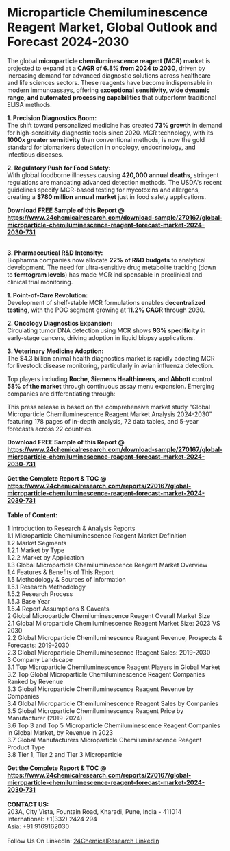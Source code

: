 <h1>Microparticle Chemiluminescence Reagent Market, Global Outlook and Forecast 2024-2030</h1><p>The global <strong>microparticle chemiluminescence reagent (MCR) market</strong> is projected to expand at a <strong>CAGR of 6.8% from 2024 to 2030</strong>, driven by increasing demand for advanced diagnostic solutions across healthcare and life sciences sectors. These reagents have become indispensable in modern immunoassays, offering <strong>exceptional sensitivity, wide dynamic range, and automated processing capabilities</strong> that outperform traditional ELISA methods.</p><p><strong>1. Precision Diagnostics Boom:</strong><br>
The shift toward personalized medicine has created <strong>73% growth</strong> in demand for high-sensitivity diagnostic tools since 2020. MCR technology, with its <strong>1000x greater sensitivity</strong> than conventional methods, is now the gold standard for biomarkers detection in oncology, endocrinology, and infectious diseases.</p><p><strong>2. Regulatory Push for Food Safety:</strong><br>
With global foodborne illnesses causing <strong>420,000 annual deaths</strong>, stringent regulations are mandating advanced detection methods. The USDA's recent guidelines specify MCR-based testing for mycotoxins and allergens, creating a <strong>$780 million annual market</strong> just in food safety applications.</p><div><b>Download FREE Sample of this Report @ 
            <a href="https://www.24chemicalresearch.com/download-sample/270167/global-microparticle-chemiluminescence-reagent-forecast-market-2024-2030-731">
            https://www.24chemicalresearch.com/download-sample/270167/global-microparticle-chemiluminescence-reagent-forecast-market-2024-2030-731</a></b></div><br><p><strong>3. Pharmaceutical R&amp;D Intensity:</strong><br>
Biopharma companies now allocate <strong>22% of R&amp;D budgets</strong> to analytical development. The need for ultra-sensitive drug metabolite tracking (down to <strong>femtogram levels</strong>) has made MCR indispensable in preclinical and clinical trial monitoring.</p><p><strong>1. Point-of-Care Revolution:</strong><br>
Development of shelf-stable MCR formulations enables <strong>decentralized testing</strong>, with the POC segment growing at <strong>11.2% CAGR</strong> through 2030.</p><p><strong>2. Oncology Diagnostics Expansion:</strong><br>
Circulating tumor DNA detection using MCR shows <strong>93% specificity</strong> in early-stage cancers, driving adoption in liquid biopsy applications.</p><p><strong>3. Veterinary Medicine Adoption:</strong><br>
The $4.3 billion animal health diagnostics market is rapidly adopting MCR for livestock disease monitoring, particularly in avian influenza detection.</p><p>Top players including <strong>Roche, Siemens Healthineers, and Abbott</strong> control <strong>58% of the market</strong> through continuous assay menu expansion. Emerging companies are differentiating through:</p><p>This press release is based on the comprehensive market study "Global Microparticle Chemiluminescence Reagent Market Analysis 2024-2030" featuring 178 pages of in-depth analysis, 72 data tables, and 5-year forecasts across 22 countries.</p><div><b>Download FREE Sample of this Report @ 
            <a href="https://www.24chemicalresearch.com/download-sample/270167/global-microparticle-chemiluminescence-reagent-forecast-market-2024-2030-731">
            https://www.24chemicalresearch.com/download-sample/270167/global-microparticle-chemiluminescence-reagent-forecast-market-2024-2030-731</a></b></div><br><div><b>Get the Complete Report & TOC @ 
            <a href="https://www.24chemicalresearch.com/reports/270167/global-microparticle-chemiluminescence-reagent-forecast-market-2024-2030-731">
            https://www.24chemicalresearch.com/reports/270167/global-microparticle-chemiluminescence-reagent-forecast-market-2024-2030-731</a></b></div><br>
            <b>Table of Content:</b><p>1 Introduction to Research & Analysis Reports<br />
    1.1 Microparticle Chemiluminescence Reagent Market Definition<br />
    1.2 Market Segments<br />
        1.2.1 Market by Type<br />
        1.2.2 Market by Application<br />
    1.3 Global Microparticle Chemiluminescence Reagent Market Overview<br />
    1.4 Features & Benefits of This Report<br />
    1.5 Methodology & Sources of Information<br />
        1.5.1 Research Methodology<br />
        1.5.2 Research Process<br />
        1.5.3 Base Year<br />
        1.5.4 Report Assumptions & Caveats<br />
2 Global Microparticle Chemiluminescence Reagent Overall Market Size<br />
    2.1 Global Microparticle Chemiluminescence Reagent Market Size: 2023 VS 2030<br />
    2.2 Global Microparticle Chemiluminescence Reagent Revenue, Prospects & Forecasts: 2019-2030<br />
    2.3 Global Microparticle Chemiluminescence Reagent Sales: 2019-2030<br />
3 Company Landscape<br />
    3.1 Top Microparticle Chemiluminescence Reagent Players in Global Market<br />
    3.2 Top Global Microparticle Chemiluminescence Reagent Companies Ranked by Revenue<br />
    3.3 Global Microparticle Chemiluminescence Reagent Revenue by Companies<br />
    3.4 Global Microparticle Chemiluminescence Reagent Sales by Companies<br />
    3.5 Global Microparticle Chemiluminescence Reagent Price by Manufacturer (2019-2024)<br />
    3.6 Top 3 and Top 5 Microparticle Chemiluminescence Reagent Companies in Global Market, by Revenue in 2023<br />
    3.7 Global Manufacturers Microparticle Chemiluminescence Reagent Product Type<br />
    3.8 Tier 1, Tier 2 and Tier 3 Microparticle </p><div><b>Get the Complete Report & TOC @ 
            <a href="https://www.24chemicalresearch.com/reports/270167/global-microparticle-chemiluminescence-reagent-forecast-market-2024-2030-731">
            https://www.24chemicalresearch.com/reports/270167/global-microparticle-chemiluminescence-reagent-forecast-market-2024-2030-731</a></b></div><br><b>CONTACT US:</b><br>
            203A, City Vista, Fountain Road, Kharadi, Pune, India - 411014<br>
            International: +1(332) 2424 294<br>
            Asia: +91 9169162030 <br><br>
            Follow Us On LinkedIn: <a href="https://www.linkedin.com/company/24chemicalresearch/">24ChemicalResearch LinkedIn</a>